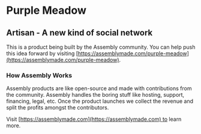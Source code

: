 # Purple Meadow

## Artisan - A new kind of social network

This is a product being built by the Assembly community. You can help push this idea forward by visiting [https://assemblymade.com/purple-meadow](https://assemblymade.com/purple-meadow).

### How Assembly Works

Assembly products are like open-source and made with contributions from the community. Assembly handles the boring stuff like hosting, support, financing, legal, etc. Once the product launches we collect the revenue and split the profits amongst the contributors.

Visit [https://assemblymade.com](https://assemblymade.com) to learn more.
